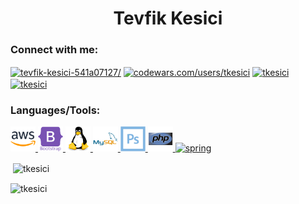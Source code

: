 <h1 align="center">Tevfik Kesici</h1>



<h3 align="left">Connect with me:</h3>
<p align="left">
<a href="https://linkedin.com/in/tevfik-kesici-541a07127/" target="blank"><img align="center" src="https://raw.githubusercontent.com/rahuldkjain/github-profile-readme-generator/master/src/images/icons/Social/linked-in-alt.svg" alt="tevfik-kesici-541a07127/" height="30" width="40" /></a>
<a href="https://www.codewars.com/users/tkesici" target="blank"><img align="center" src="https://camo.githubusercontent.com/5334ac63cec7844521712c1f88727711dc1dc6a8b2a6ea85612408869f8dfef9/687474703a2f2f7777772e736f66746c61622e6e7475612e67722f7e6e69636b69652f696d616765732f6c6f676f2f636f6465776172732e706e67" alt="codewars.com/users/tkesici" height="30" width="40" /></a>
<a href="https://www.hackerrank.com/tkesici" target="blank"><img align="center" src="https://raw.githubusercontent.com/rahuldkjain/github-profile-readme-generator/master/src/images/icons/Social/hackerrank.svg" alt="tkesici" height="30" width="40" /></a>
<a href="https://www.leetcode.com/tkesici" target="blank"><img align="center" src="https://raw.githubusercontent.com/rahuldkjain/github-profile-readme-generator/master/src/images/icons/Social/leet-code.svg" alt="tkesici" height="30" width="40" /></a>
</p>

<h3 align="left">Languages/Tools:</h3>
<p align="left"> <a href="https://aws.amazon.com" target="_blank" rel="noreferrer"> <img src="https://raw.githubusercontent.com/devicons/devicon/master/icons/amazonwebservices/amazonwebservices-original-wordmark.svg" alt="aws" width="40" height="40"/> </a> <a href="https://getbootstrap.com" target="_blank" rel="noreferrer"> <img src="https://raw.githubusercontent.com/devicons/devicon/master/icons/bootstrap/bootstrap-plain-wordmark.svg" alt="bootstrap" width="40" height="40"/> </a> <a href="https://www.linux.org/" target="_blank" rel="noreferrer"> <img src="https://raw.githubusercontent.com/devicons/devicon/master/icons/linux/linux-original.svg" alt="linux" width="40" height="40"/> </a> <a href="https://www.mysql.com/" target="_blank" rel="noreferrer"> <img src="https://raw.githubusercontent.com/devicons/devicon/master/icons/mysql/mysql-original-wordmark.svg" alt="mysql" width="40" height="40"/> </a> <a href="https://www.photoshop.com/en" target="_blank" rel="noreferrer"> <img src="https://raw.githubusercontent.com/devicons/devicon/master/icons/photoshop/photoshop-line.svg" alt="photoshop" width="40" height="40"/> </a> <a href="https://www.php.net" target="_blank" rel="noreferrer"> <img src="https://raw.githubusercontent.com/devicons/devicon/master/icons/php/php-original.svg" alt="php" width="40" height="40"/> </a> <a href="https://spring.io/" target="_blank" rel="noreferrer"> <img src="https://www.vectorlogo.zone/logos/springio/springio-icon.svg" alt="spring" width="40" height="40"/> </a> </p>

<p>&nbsp;<img align="center" src="https://github-readme-stats.vercel.app/api?username=tkesici&show_icons=true&locale=en" alt="tkesici" /></p>

<p><img align="center" src="https://github-readme-streak-stats.herokuapp.com/?user=tkesici&theme=dark" alt="tkesici" /></p>

